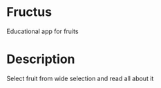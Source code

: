 # Fructus

Educational app for fruits

# Description

Select fruit from wide selection and read all about it
